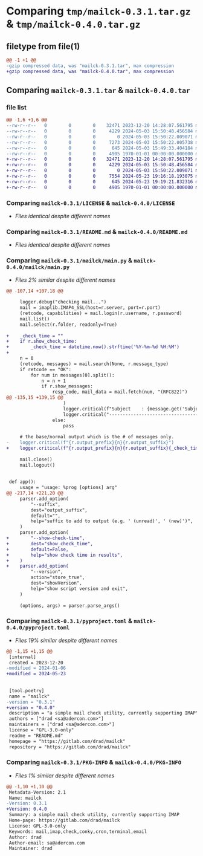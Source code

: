 # Comparing `tmp/mailck-0.3.1.tar.gz` & `tmp/mailck-0.4.0.tar.gz`

## filetype from file(1)

```diff
@@ -1 +1 @@
-gzip compressed data, was "mailck-0.3.1.tar", max compression
+gzip compressed data, was "mailck-0.4.0.tar", max compression
```

## Comparing `mailck-0.3.1.tar` & `mailck-0.4.0.tar`

### file list

```diff
@@ -1,6 +1,6 @@
--rw-r--r--   0        0        0    32471 2023-12-20 14:28:07.561795 mailck-0.3.1/LICENSE
--rw-r--r--   0        0        0     4229 2024-05-03 15:50:48.456584 mailck-0.3.1/README.md
--rw-r--r--   0        0        0        0 2024-05-03 15:50:22.009071 mailck-0.3.1/mailck/__init__.py
--rw-r--r--   0        0        0     7273 2024-05-03 15:50:22.005738 mailck-0.3.1/mailck/main.py
--rw-r--r--   0        0        0      645 2024-05-03 15:49:33.404184 mailck-0.3.1/pyproject.toml
--rw-r--r--   0        0        0     4905 1970-01-01 00:00:00.000000 mailck-0.3.1/PKG-INFO
+-rw-r--r--   0        0        0    32471 2023-12-20 14:28:07.561795 mailck-0.4.0/LICENSE
+-rw-r--r--   0        0        0     4229 2024-05-03 15:50:48.456584 mailck-0.4.0/README.md
+-rw-r--r--   0        0        0        0 2024-05-03 15:50:22.009071 mailck-0.4.0/mailck/__init__.py
+-rw-r--r--   0        0        0     7554 2024-05-23 19:16:18.193075 mailck-0.4.0/mailck/main.py
+-rw-r--r--   0        0        0      645 2024-05-23 19:19:21.832316 mailck-0.4.0/pyproject.toml
+-rw-r--r--   0        0        0     4905 1970-01-01 00:00:00.000000 mailck-0.4.0/PKG-INFO
```

### Comparing `mailck-0.3.1/LICENSE` & `mailck-0.4.0/LICENSE`

 * *Files identical despite different names*

### Comparing `mailck-0.3.1/README.md` & `mailck-0.4.0/README.md`

 * *Files identical despite different names*

### Comparing `mailck-0.3.1/mailck/main.py` & `mailck-0.4.0/mailck/main.py`

 * *Files 2% similar despite different names*

```diff
@@ -107,14 +107,18 @@
 
     logger.debug("checking mail...")
     mail = imaplib.IMAP4_SSL(host=r.server, port=r.port)
     (retcode, capabilities) = mail.login(r.username, r.password)
     mail.list()
     mail.select(r.folder, readonly=True)
 
+    _check_time = ""
+    if r.show_check_time:
+        _check_time = datetime.now().strftime('%Y-%m-%d %H:%M')
+
     n = 0
     (retcode, messages) = mail.search(None, r.message_type)
     if retcode == "OK":
         for num in messages[0].split():
             n = n + 1
             if r.show_messages:
                 resp_code, mail_data = mail.fetch(num, "(RFC822)")
@@ -135,15 +139,15 @@
                     )
                     logger.critical(f"Subject    : {message.get('Subject')}")
                     logger.critical("---------------------------------")
                 else:
                     pass
 
     # the base/normal output which is the # of messages only.
-    logger.critical(f"{r.output_prefix}{n}{r.output_suffix}")
+    logger.critical(f"{r.output_prefix}{n}{r.output_suffix}{_check_time}")
 
     mail.close()
     mail.logout()
 
 
 def app():
     usage = "usage: %prog [options] arg"
@@ -217,14 +221,20 @@
     parser.add_option(
         "--suffix",
         dest="output_suffix",
         default="",
         help="suffix to add to output (e.g. ' (unread)', ' (new)')",
     )
     parser.add_option(
+        "--show-check-time",
+        dest="show_check_time",
+        default=False,
+        help="show check time in results",
+    )
+    parser.add_option(
         "--version",
         action="store_true",
         dest="showVersion",
         help="show script version and exit",
     )
 
     (options, args) = parser.parse_args()
```

### Comparing `mailck-0.3.1/pyproject.toml` & `mailck-0.4.0/pyproject.toml`

 * *Files 19% similar despite different names*

```diff
@@ -1,15 +1,15 @@
 [internal]
 created = 2023-12-20
-modified = 2024-01-06
+modified = 2024-05-23
 
 
 [tool.poetry]
 name = "mailck"
-version = "0.3.1"
+version = "0.4.0"
 description = "a simple mail check utility, currently supporting IMAP"
 authors = ["drad <sa@adercon.com>"]
 maintainers = ["drad <sa@adercon.com>"]
 license = "GPL-3.0-only"
 readme = "README.md"
 homepage = "https://gitlab.com/drad/mailck"
 repository = "https://gitlab.com/drad/mailck"
```

### Comparing `mailck-0.3.1/PKG-INFO` & `mailck-0.4.0/PKG-INFO`

 * *Files 1% similar despite different names*

```diff
@@ -1,10 +1,10 @@
 Metadata-Version: 2.1
 Name: mailck
-Version: 0.3.1
+Version: 0.4.0
 Summary: a simple mail check utility, currently supporting IMAP
 Home-page: https://gitlab.com/drad/mailck
 License: GPL-3.0-only
 Keywords: mail,imap,check,conky,cron,terminal,email
 Author: drad
 Author-email: sa@adercon.com
 Maintainer: drad
```


